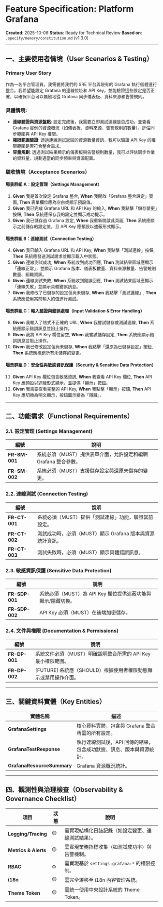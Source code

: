 # Feature Specification: Platform Grafana

**Created**: 2025-10-06
**Status**: Ready for Technical Review
**Based on**: `.specify/memory/constitution.md` (v1.3.0)

---

## 一、主要使用者情境（User Scenarios & Testing）

### Primary User Story
作為一名平台管理員，我需要將我們的 SRE 平台與現有的 Grafana 執行個體進行整合。我希望能設定 Grafana 的連線位址和 API Key，並能驗證這些設定是否正確，以確保平台可以無縫地從 Grafana 同步儀表板、資料來源和告警規則。

### 具體情境:
- **連線驗證與資源盤點**: 設定完成後，我需要立即測試連線是否成功，並查看 Grafana 實例的資源概況（如儀表板、資料來源、告警規則的數量），評估同步範圍與 API Key 權限。
- **權限範圍驗證**: 透過連線測試返回的資源數量資訊，我可以驗證 API Key 的權限範圍是否符合整合需求。
- **容量規劃**: 透過測試結果顯示的儀表板與告警規則數量，我可以評估同步作業的資料量，規劃適當的同步頻率與資源配置。

### 驗收情境（Acceptance Scenarios）

#### 場景群組 A：設定管理（Settings Management）
1.  **Given** 我是首次設定 Grafana 整合, **When** 我開啟「Grafana 整合設定」頁面, **Then** 表單欄位應為空白或顯示預設值。
2.  **Given** 我已完成 Grafana URL 和 API Key 的輸入, **When** 我點擊「儲存變更」按鈕, **Then** 系統應保存我的設定並顯示成功提示。
3.  **Given** 我已儲存過 Grafana 設定, **When** 我重新開啟此頁面, **Then** 系統應顯示之前儲存的設定值，且 API Key 應預設以遮蔽形式顯示。

#### 場景群組 B：連線測試（Connection Testing）
4.  **Given** 我已輸入 Grafana URL 和 API Key, **When** 我點擊「測試連線」按鈕, **Then** 系統應發送測試請求並顯示載入中狀態。
5.  **Given** 連線測試成功, **When** 系統收到成功回應, **Then** 測試結果區域應顯示「連線正常」，並顯示 Grafana 版本、儀表板數量、資料來源數量、告警規則數量、組織資訊。
6.  **Given** 連線測試失敗, **When** 系統收到錯誤回應, **Then** 測試結果區域應顯示「連線失敗」並顯示具體錯誤訊息。
7.  **Given** 我修改了已儲存的設定但尚未儲存, **When** 我點擊「測試連線」, **Then** 系統應使用當前輸入的值進行測試。

#### 場景群組 C：輸入驗證與錯誤處理（Input Validation & Error Handling）
8.  **Given** 我輸入了格式不正確的 URL, **When** 我嘗試儲存或測試連線, **Then** 系統應顯示錯誤訊息並阻止操作。
9.  **Given** 我將 API Key 欄位留空, **When** 我嘗試儲存設定, **Then** 系統應顯示錯誤訊息並阻止操作。
10. **Given** 我已修改設定但尚未儲存, **When** 我點擊「還原為已儲存設定」按鈕, **Then** 系統應撤銷所有未儲存的變更。

#### 場景群組 D：安全性與敏感資訊保護（Security & Sensitive Data Protection）
11. **Given** API Key 欄位包含敏感資訊, **When** 我查看 API Key 欄位, **Then** API Key 應預設以遮蔽形式顯示，並提供「顯示」按鈕。
12. **Given** 我需要查看完整的 API Key, **When** 我點擊「顯示」按鈕, **Then** API Key 應切換為明文顯示，按鈕圖示變為「隱藏」。

---

## 二、功能需求（Functional Requirements）

### 2.1. 設定管理 (Settings Management)
| 編號 | 說明 |
|------|------|
| **FR-SM-001** | 系統必須（MUST）提供表單介面，允許設定和編輯 Grafana 整合參數。 |
| **FR-SM-002** | 系統必須（MUST）支援儲存設定與還原未儲存的變更。 |

### 2.2. 連線測試 (Connection Testing)
| 編號 | 說明 |
|------|------|
| **FR-CT-001** | 系統必須（MUST）提供「測試連線」功能，驗證當前設定。 |
| **FR-CT-002** | 測試成功時，必須（MUST）顯示 Grafana 版本與資源統計資訊。 |
| **FR-CT-003** | 測試失敗時，必須（MUST）顯示具體錯誤訊息。 |

### 2.3. 敏感資訊保護 (Sensitive Data Protection)
| 編號 | 說明 |
|------|------|
| **FR-SDP-001** | 系統必須（MUST）為 API Key 欄位提供遮蔽功能與顯示/隱藏切換。 |
| **FR-SDP-002** | API Key 必須（MUST）在後端加密儲存。 |

### 2.4. 文件與權限 (Documentation & Permissions)
| 編號 | 說明 |
|------|------|
| **FR-DP-001** | 系統文件必須（MUST）明確說明整合所需的 API Key 最小權限範圍。 |
| **FR-DP-002** | [FUTURE] 系統應（SHOULD）根據使用者權限動態顯示或禁用操作介面。 |

---

## 三、關鍵資料實體（Key Entities）
| 實體名稱 | 描述 |
|-----------|------|
| **GrafanaSettings** | 核心資料實體，包含與 Grafana 整合所需的所有設定。 |
| **GrafanaTestResponse** | 執行連線測試後，API 回傳的結果，包含成功狀態、訊息、版本與資源統計。 |
| **GrafanaResourceSummary** | Grafana 資源概況統計。 |

---

## 四、觀測性與治理檢查（Observability & Governance Checklist）
| 項目 | 狀態 | 說明 |
|------|------|------|
| **Logging/Tracing** | 🟡 | 需實現結構化日誌記錄（如設定變更、連線測試結果）。 |
| **Metrics & Alerts** | 🟡 | 需實現業務指標收集（如測試成功率）與告警機制。 |
| **RBAC** | ⚙️ | 需實現基於 `settings:grafana:*` 的權限控制。 |
| **i18n** | 🟡 | 需完全遷移至 i18n 內容管理系統。 |
| **Theme Token** | 🟡 | 需統一使用中央設計系統的 Theme Token。 |